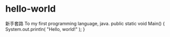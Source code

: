 # hello-world
新手套路
To my first programming language, java.
public static void Main()
{
  System.out.println( "Hello, world!" );
}
